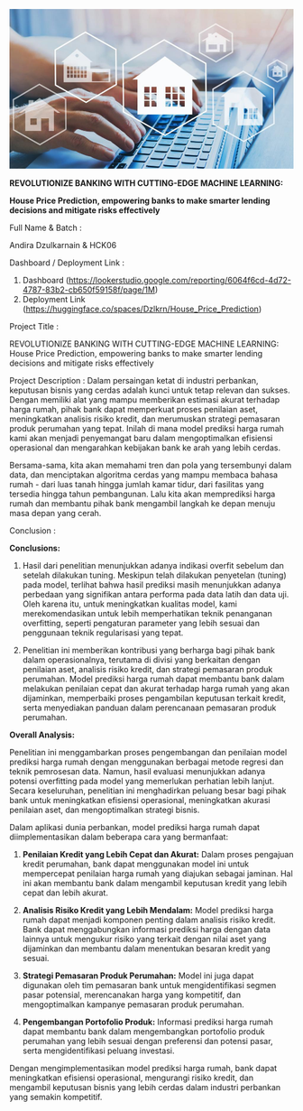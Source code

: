 ![pict](housing_predictions.jpg)

**REVOLUTIONIZE BANKING WITH CUTTING-EDGE MACHINE LEARNING:** 

**House Price Prediction, empowering banks to make smarter lending decisions and mitigate risks effectively**


Full Name & Batch :

Andira Dzulkarnain & HCK06

Dashboard / Deployment Link :

1. Dashboard (https://lookerstudio.google.com/reporting/6064f6cd-4d72-4787-83b2-cb650f59158f/page/1M)
2. Deployment Link (https://huggingface.co/spaces/Dzlkrn/House_Price_Prediction)

Project Title :

REVOLUTIONIZE BANKING WITH CUTTING-EDGE MACHINE LEARNING: 
House Price Prediction, empowering banks to make smarter lending decisions and mitigate risks effectively

Project Description :
Dalam persaingan ketat di industri perbankan, keputusan bisnis yang cerdas adalah kunci untuk tetap relevan dan sukses. Dengan memiliki alat yang mampu memberikan estimasi akurat terhadap harga rumah, pihak bank dapat memperkuat proses penilaian aset, meningkatkan analisis risiko kredit, dan merumuskan strategi pemasaran produk perumahan yang tepat. Inilah di mana model prediksi harga rumah kami akan menjadi penyemangat baru dalam mengoptimalkan efisiensi operasional dan mengarahkan kebijakan bank ke arah yang lebih cerdas.

Bersama-sama, kita akan memahami tren dan pola yang tersembunyi dalam data, dan menciptakan algoritma cerdas yang mampu membaca bahasa rumah - dari luas tanah hingga jumlah kamar tidur, dari fasilitas yang tersedia hingga tahun pembangunan. Lalu kita akan memprediksi harga rumah dan membantu pihak bank mengambil langkah ke depan menuju masa depan yang cerah.

Conclusion :

**Conclusions:**

1. Hasil dari penelitian menunjukkan adanya indikasi overfit sebelum dan setelah dilakukan tuning. Meskipun telah dilakukan penyetelan (tuning) pada model, terlihat bahwa hasil prediksi masih menunjukkan adanya perbedaan yang signifikan antara performa pada data latih dan data uji. Oleh karena itu, untuk meningkatkan kualitas model, kami merekomendasikan untuk lebih memperhatikan teknik penanganan overfitting, seperti pengaturan parameter yang lebih sesuai dan penggunaan teknik regularisasi yang tepat.

2. Penelitian ini memberikan kontribusi yang berharga bagi pihak bank dalam operasionalnya, terutama di divisi yang berkaitan dengan penilaian aset, analisis risiko kredit, dan strategi pemasaran produk perumahan. Model prediksi harga rumah dapat membantu bank dalam melakukan penilaian cepat dan akurat terhadap harga rumah yang akan dijaminkan, memperbaiki proses pengambilan keputusan terkait kredit, serta menyediakan panduan dalam perencanaan pemasaran produk perumahan.

**Overall Analysis:**

Penelitian ini menggambarkan proses pengembangan dan penilaian model prediksi harga rumah dengan menggunakan berbagai metode regresi dan teknik pemrosesan data. Namun, hasil evaluasi menunjukkan adanya potensi overfitting pada model yang memerlukan perhatian lebih lanjut. Secara keseluruhan, penelitian ini menghadirkan peluang besar bagi pihak bank untuk meningkatkan efisiensi operasional, meningkatkan akurasi penilaian aset, dan mengoptimalkan strategi bisnis.

Dalam aplikasi dunia perbankan, model prediksi harga rumah dapat diimplementasikan dalam beberapa cara yang bermanfaat:

1. **Penilaian Kredit yang Lebih Cepat dan Akurat:** Dalam proses pengajuan kredit perumahan, bank dapat menggunakan model ini untuk mempercepat penilaian harga rumah yang diajukan sebagai jaminan. Hal ini akan membantu bank dalam mengambil keputusan kredit yang lebih cepat dan lebih akurat.

2. **Analisis Risiko Kredit yang Lebih Mendalam:** Model prediksi harga rumah dapat menjadi komponen penting dalam analisis risiko kredit. Bank dapat menggabungkan informasi prediksi harga dengan data lainnya untuk mengukur risiko yang terkait dengan nilai aset yang dijaminkan dan membantu dalam menentukan besaran kredit yang sesuai.

3. **Strategi Pemasaran Produk Perumahan:** Model ini juga dapat digunakan oleh tim pemasaran bank untuk mengidentifikasi segmen pasar potensial, merencanakan harga yang kompetitif, dan mengoptimalkan kampanye pemasaran produk perumahan.

4. **Pengembangan Portofolio Produk:** Informasi prediksi harga rumah dapat membantu bank dalam mengembangkan portofolio produk perumahan yang lebih sesuai dengan preferensi dan potensi pasar, serta mengidentifikasi peluang investasi.

Dengan mengimplementasikan model prediksi harga rumah, bank dapat meningkatkan efisiensi operasional, mengurangi risiko kredit, dan mengambil keputusan bisnis yang lebih cerdas dalam industri perbankan yang semakin kompetitif.
